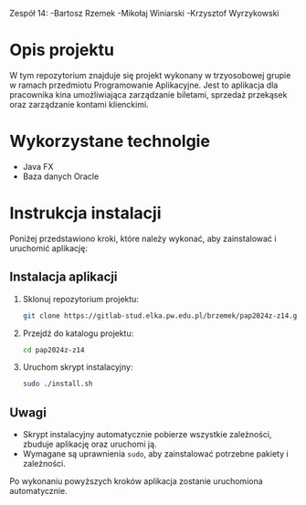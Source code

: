 Zespół 14:
-Bartosz Rzemek
-Mikołaj Winiarski
-Krzysztof Wyrzykowski

# Opis projektu

W tym repozytorium znajduje się projekt wykonany w trzyosobowej grupie w ramach przedmiotu Programowanie Aplikacyjne. 
Jest to aplikacja dla pracownika kina umożliwiająca zarządzanie biletami, sprzedaż przekąsek oraz zarządzanie kontami klienckimi.

# Wykorzystane technolgie
- Java FX
- Baza danych Oracle

# Instrukcja instalacji

Poniżej przedstawiono kroki, które należy wykonać, aby zainstalować i uruchomić aplikację:

## Instalacja aplikacji

1. Sklonuj repozytorium projektu:
   ```bash
   git clone https://gitlab-stud.elka.pw.edu.pl/brzemek/pap2024z-z14.git
   ```
2. Przejdź do katalogu projektu:
   ```bash
   cd pap2024z-z14
   ```

3. Uruchom skrypt instalacyjny:
   ```bash
   sudo ./install.sh
   ```
## Uwagi

- Skrypt instalacyjny automatycznie pobierze wszystkie zależności, zbuduje aplikację oraz uruchomi ją.  
- Wymagane są uprawnienia `sudo`, aby zainstalować potrzebne pakiety i zależności.

Po wykonaniu powyższych kroków aplikacja zostanie uruchomiona automatycznie.

